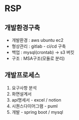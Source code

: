# RSP

## 개발환경구축

- 개발환경 : aws ubuntu ec2
- 형상관리 : gitlab - ci/cd 구축
- 백업 : mysql(crontab) -> s3 버킷
- 구조 : MSA구조(모듈로 분리)

## 개발프로세스

1. 요구사항 분석
2. 화면설계서
3. api명세서 - excel / notion
4. 시퀀스다이어그램 - puml
5. 개발 - spring boot / mysql



